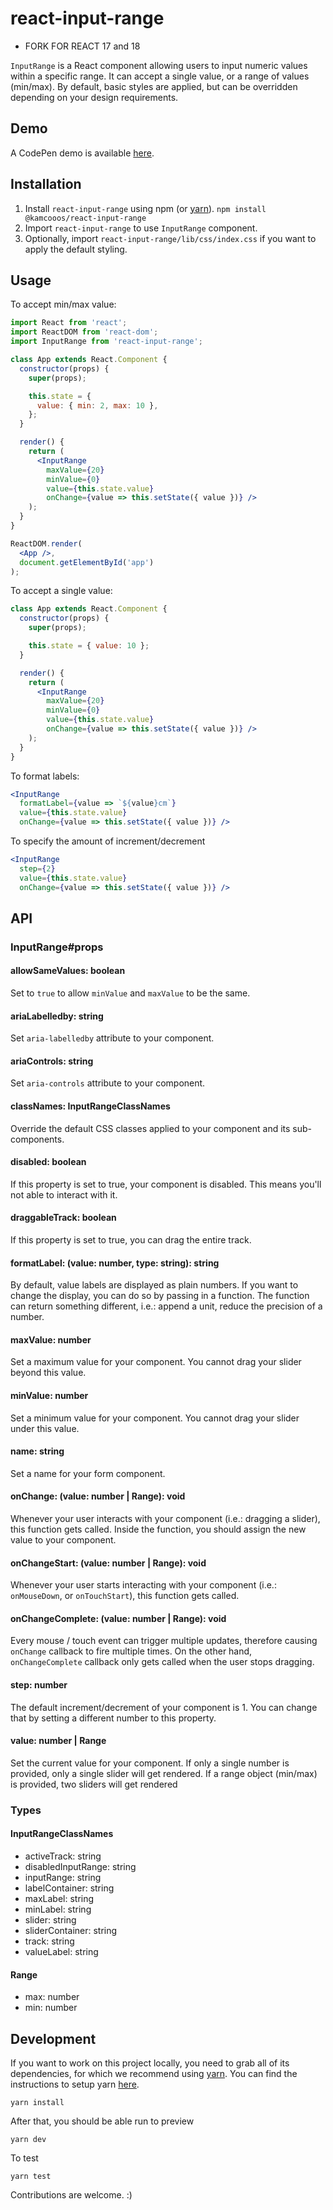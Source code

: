 # react-input-range

 - FORK FOR REACT 17 and 18

`InputRange` is a React component allowing users to input numeric values within a specific range. It can accept a single value, or a range of values (min/max). By default, basic styles are applied, but can be overridden depending on your design requirements.

## Demo
A CodePen demo is available [here](http://codepen.io/davidchin/full/GpNvqw/).

## Installation

1. Install `react-input-range` using npm (or [yarn]). `npm install  @kamcooos/react-input-range`
2. Import `react-input-range` to use `InputRange` component.
3. Optionally, import `react-input-range/lib/css/index.css` if you want to apply the default styling.

## Usage

To accept min/max value:
```jsx
import React from 'react';
import ReactDOM from 'react-dom';
import InputRange from 'react-input-range';

class App extends React.Component {
  constructor(props) {
    super(props);

    this.state = {
      value: { min: 2, max: 10 },
    };
  }

  render() {
    return (
      <InputRange
        maxValue={20}
        minValue={0}
        value={this.state.value}
        onChange={value => this.setState({ value })} />
    );
  }
}

ReactDOM.render(
  <App />,
  document.getElementById('app')
);
```

To accept a single value:
```jsx
class App extends React.Component {
  constructor(props) {
    super(props);

    this.state = { value: 10 };
  }

  render() {
    return (
      <InputRange
        maxValue={20}
        minValue={0}
        value={this.state.value}
        onChange={value => this.setState({ value })} />
    );
  }
}
```

To format labels:
```jsx
<InputRange
  formatLabel={value => `${value}cm`}
  value={this.state.value}
  onChange={value => this.setState({ value })} />
```

To specify the amount of increment/decrement
```jsx
<InputRange
  step={2}
  value={this.state.value}
  onChange={value => this.setState({ value })} />
```

## API

### InputRange#props

#### allowSameValues: boolean

Set to `true` to allow `minValue` and `maxValue` to be the same.

#### ariaLabelledby: string

Set `aria-labelledby` attribute to your component.

#### ariaControls: string

Set `aria-controls` attribute to your component.

#### classNames: InputRangeClassNames

Override the default CSS classes applied to your component and its sub-components.

#### disabled: boolean

If this property is set to true, your component is disabled. This means you'll not able to interact with it.

#### draggableTrack: boolean

If this property is set to true, you can drag the entire track.

#### formatLabel: (value: number, type: string): string

By default, value labels are displayed as plain numbers. If you want to change the display, you can do so by passing in a function. The function can return something different, i.e.: append a unit, reduce the precision of a number.

#### maxValue: number

Set a maximum value for your component. You cannot drag your slider beyond this value.

#### minValue: number

Set a minimum value for your component. You cannot drag your slider under this value.

#### name: string

Set a name for your form component.

#### onChange: (value: number | Range): void

Whenever your user interacts with your component (i.e.: dragging a slider), this function gets called. Inside the function, you should assign the new value to your component.

#### onChangeStart: (value: number | Range): void

Whenever your user starts interacting with your component (i.e.: `onMouseDown`, or `onTouchStart`), this function gets called.

#### onChangeComplete: (value: number | Range): void

Every mouse / touch event can trigger multiple updates, therefore causing `onChange` callback to fire multiple times. On the other hand, `onChangeComplete` callback only gets called when the user stops dragging.

#### step: number

The default increment/decrement of your component is 1. You can change that by setting a different number to this property.

#### value: number | Range

Set the current value for your component. If only a single number is provided, only a single slider will get rendered. If a range object (min/max) is provided, two sliders will get rendered

### Types

#### InputRangeClassNames
* activeTrack: string
* disabledInputRange: string
* inputRange: string
* labelContainer: string
* maxLabel: string
* minLabel: string
* slider: string
* sliderContainer: string
* track: string
* valueLabel: string

#### Range
* max: number
* min: number

## Development

If you want to work on this project locally, you need to grab all of its dependencies, for which 
we recommend using [yarn]. You can find the instructions to setup yarn [here](https://yarnpkg.com/docs/install).
```
yarn install
```

After that, you should be able run to preview
```
yarn dev
```

To test
```
yarn test
```

Contributions are welcome. :)

[yarn]: https://yarnpkg.com/

